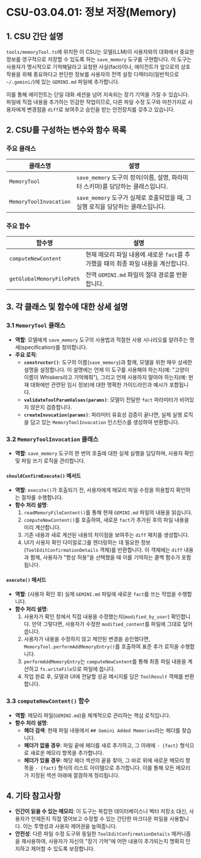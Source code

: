 # CSU-03.04.01: 정보 저장(Memory)

## 1. CSU 간단 설명

`tools/memoryTool.ts`에 위치한 이 CSU는 모델(LLM)이 사용자와의 대화에서 중요한 정보를 영구적으로 저장할 수 있도록 하는 `save_memory` 도구를 구현합니다. 이 도구는 사용자가 명시적으로 기억해달라고 요청한 사실(fact)이나, 에이전트가 앞으로의 상호작용을 위해 중요하다고 판단한 정보를 사용자의 전역 설정 디렉터리(일반적으로 `~/.gemini/`)에 있는 `GEMINI.md` 파일에 추가합니다.

이를 통해 에이전트는 단일 대화 세션을 넘어 지속되는 장기 기억을 가질 수 있습니다. 파일에 직접 내용을 추가하는 민감한 작업이므로, 다른 파일 수정 도구와 마찬가지로 사용자에게 변경점을 `diff`로 보여주고 승인을 받는 안전장치를 갖추고 있습니다.

## 2. CSU를 구성하는 변수와 함수 목록

### 주요 클래스

| 클래스명               | 설명                                                                             |
| ---------------------- | -------------------------------------------------------------------------------- |
| `MemoryTool`           | `save_memory` 도구의 정의(이름, 설명, 파라미터 스키마)를 담당하는 클래스입니다.  |
| `MemoryToolInvocation` | `save_memory` 도구가 실제로 호출되었을 때, 그 실행 로직을 담당하는 클래스입니다. |

### 주요 함수

| 함수명                    | 설명                                                                               |
| ------------------------- | ---------------------------------------------------------------------------------- |
| `computeNewContent`       | 현재 메모리 파일 내용에 새로운 `fact`를 추가했을 때의 최종 파일 내용을 계산합니다. |
| `getGlobalMemoryFilePath` | 전역 `GEMINI.md` 파일의 절대 경로를 반환합니다.                                    |

## 3. 각 클래스 및 함수에 대한 상세 설명

### 3.1 `MemoryTool` 클래스

- **역할**: 모델에게 `save_memory` 도구의 사용법과 적절한 사용 시나리오를 알려주는 명세(specification)를 정의합니다.
- **주요 로직**:
  - **`constructor()`**: 도구의 이름(`save_memory`)과 함께, 모델을 위한 매우 상세한 설명을 설정합니다. 이 설명에는 언제 이 도구를 사용해야 하는지(예: "고양이 이름이 Whiskers라고 기억해줘"), 그리고 언제 사용하지 말아야 하는지(예: 현재 대화에만 관련된 임시 정보)에 대한 명확한 가이드라인과 예시가 포함됩니다.
  - **`validateToolParamValues(params)`**: 모델이 전달한 `fact` 파라미터가 비어있지 않은지 검증합니다.
  - **`createInvocation(params)`**: 파라미터 유효성 검증이 끝나면, 실제 실행 로직을 담고 있는 `MemoryToolInvocation` 인스턴스를 생성하여 반환합니다.

### 3.2 `MemoryToolInvocation` 클래스

- **역할**: `save_memory` 도구의 한 번의 호출에 대한 실제 실행을 담당하며, 사용자 확인 및 파일 쓰기 로직을 관리합니다.

#### `shouldConfirmExecute()` 메서드

- **역할**: `execute()`가 호출되기 전, 사용자에게 메모리 파일 수정을 허용할지 확인하는 절차를 수행합니다.
- **함수 처리 설명**:
  1.  `readMemoryFileContent()`를 통해 현재 `GEMINI.md` 파일의 내용을 읽습니다.
  2.  `computeNewContent()`를 호출하여, 새로운 `fact`가 추가된 후의 파일 내용을 미리 계산합니다.
  3.  기존 내용과 새로 계산된 내용의 차이점을 보여주는 `diff` 패치를 생성합니다.
  4.  UI가 사용자 확인 다이얼로그를 렌더링하는 데 필요한 정보(`ToolEditConfirmationDetails` 객체)를 반환합니다. 이 객체에는 `diff` 내용과 함께, 사용자가 "항상 허용"을 선택했을 때 이를 기억하는 콜백 함수가 포함됩니다.

#### `execute()` 메서드

- **역할**: (사용자 확인 후) 실제 `GEMINI.md` 파일에 새로운 `fact`를 쓰는 작업을 수행합니다.
- **함수 처리 설명**:
  1.  사용자가 확인 창에서 직접 내용을 수정했는지(`modified_by_user`) 확인합니다. 만약 그렇다면, 사용자가 수정한 `modified_content`를 파일에 그대로 덮어씁니다.
  2.  사용자가 내용을 수정하지 않고 제안된 변경을 승인했다면, `MemoryTool.performAddMemoryEntry()`를 호출하여 표준 추가 로직을 수행합니다.
  3.  `performAddMemoryEntry`는 `computeNewContent`를 통해 최종 파일 내용을 계산하고 `fs.writeFile`으로 파일에 씁니다.
  4.  작업 완료 후, 모델과 UI에 전달할 성공 메시지를 담은 `ToolResult` 객체를 반환합니다.

### 3.3 `computeNewContent()` 함수

- **역할**: 메모리 파일(`GEMINI.md`)을 체계적으로 관리하는 핵심 로직입니다.
- **함수 처리 설명**:
  - **헤더 검색**: 현재 파일 내용에서 `## Gemini Added Memories`라는 헤더를 찾습니다.
  - **헤더가 없을 경우**: 파일 끝에 헤더를 새로 추가하고, 그 아래에 `- {fact}` 형식으로 새로운 메모리 항목을 추가합니다.
  - **헤더가 있을 경우**: 해당 헤더 섹션의 끝을 찾아, 그 바로 위에 새로운 메모리 항목을 `- {fact}` 형식의 리스트 아이템으로 추가합니다. 이를 통해 모든 메모리가 지정된 섹션 아래에 깔끔하게 정리됩니다.

## 4. 기타 참고사항

- **인간이 읽을 수 있는 메모리**: 이 도구는 복잡한 데이터베이스나 벡터 저장소 대신, 사용자가 언제든지 직접 열어보고 수정할 수 있는 간단한 마크다운 파일을 사용합니다. 이는 투명성과 사용자 제어권을 높여줍니다.
- **안전성**: 다른 파일 수정 도구와 동일한 `ToolEditConfirmationDetails` 메커니즘을 재사용하여, 사용자가 자신의 "장기 기억"에 어떤 내용이 추가되는지 명확히 인지하고 제어할 수 있도록 보장합니다.
